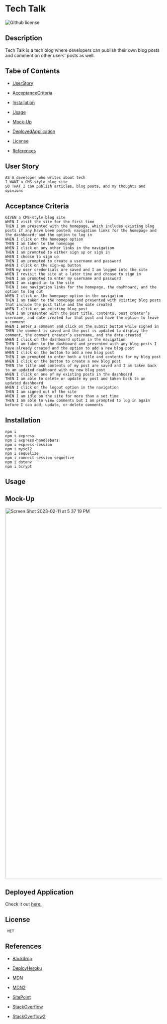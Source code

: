 # Tech Talk
![Github license](https://img.shields.io/badge/license-MIT-blue.svg)

## Description

Tech Talk is a tech blog where developers can publish their own blog posts and comment on other users' posts as well.

## Tabe of Contents

* [UserStory](#user-story)

* [AcceptanceCriteria](#acceptance-criteria)

* [Installation](#installation)

* [Usage](#usage)

* [Mock-Up](#mock-up)

* [DeployedApplication](#deployed-application)

* [License](#license)

* [References](#references)

## User Story

```
AS A developer who writes about tech
I WANT a CMS-style blog site
SO THAT I can publish articles, blog posts, and my thoughts and opinions
```

## Acceptance Criteria

```
GIVEN a CMS-style blog site
WHEN I visit the site for the first time
THEN I am presented with the homepage, which includes existing blog posts if any have been posted; navigation links for the homepage and the dashboard; and the option to log in
WHEN I click on the homepage option
THEN I am taken to the homepage
WHEN I click on any other links in the navigation
THEN I am prompted to either sign up or sign in
WHEN I choose to sign up
THEN I am prompted to create a username and password
WHEN I click on the sign-up button
THEN my user credentials are saved and I am logged into the site
WHEN I revisit the site at a later time and choose to sign in
THEN I am prompted to enter my username and password
WHEN I am signed in to the site
THEN I see navigation links for the homepage, the dashboard, and the option to log out
WHEN I click on the homepage option in the navigation
THEN I am taken to the homepage and presented with existing blog posts that include the post title and the date created
WHEN I click on an existing blog post
THEN I am presented with the post title, contents, post creator’s username, and date created for that post and have the option to leave a comment
WHEN I enter a comment and click on the submit button while signed in
THEN the comment is saved and the post is updated to display the comment, the comment creator’s username, and the date created
WHEN I click on the dashboard option in the navigation
THEN I am taken to the dashboard and presented with any blog posts I have already created and the option to add a new blog post
WHEN I click on the button to add a new blog post
THEN I am prompted to enter both a title and contents for my blog post
WHEN I click on the button to create a new blog post
THEN the title and contents of my post are saved and I am taken back to an updated dashboard with my new blog post
WHEN I click on one of my existing posts in the dashboard
THEN I am able to delete or update my post and taken back to an updated dashboard
WHEN I click on the logout option in the navigation
THEN I am signed out of the site
WHEN I am idle on the site for more than a set time
THEN I am able to view comments but I am prompted to log in again before I can add, update, or delete comments
```

## Installation

```
npm i
npm i express
npm i express-handlebars
npm i express-session
npm i mysql2
npm i sequelize
npm i connect-session-sequelize
npm i dotenv
npm i bcrypt
```

## Usage

## Mock-Up

<img width="1192" alt="Screen Shot 2023-02-11 at 5 37 19 PM" src="https://user-images.githubusercontent.com/114205917/218288422-0fa75648-6724-4a54-a3e1-90c839bd13ef.png">

## Deployed Application

Check it out [here.](https://tech-talk-blog-2.herokuapp.com/)

## License 

```
 MIT
``` 

## References

* [Backdrop](https://docs.backdropcms.org/api/backdrop/functions?object_name=&summary=&page=35&order=file_name&sort=asc)

* [DeployHeroku](https://coding-boot-camp.github.io/full-stack/heroku/deploy-with-heroku-and-mysql)

* [MDN](https://developer.mozilla.org/en-US/docs/Web/JavaScript/Reference/Global_Objects/Date/getFullYear)

* [MDN2](https://developer.mozilla.org/en-US/docs/Web/JavaScript/Reference/Statements/async_function)

* [SitePoint](https://www.sitepoint.com/understanding-module-exports-exports-node-js/)

* [StackOverflow](https://stackoverflow.com/questions/11817950/what-is-data-serialization)

* [StackOverflow2](https://stackoverflow.com/questions/27194359/javascript-pluralize-an-english-string)
